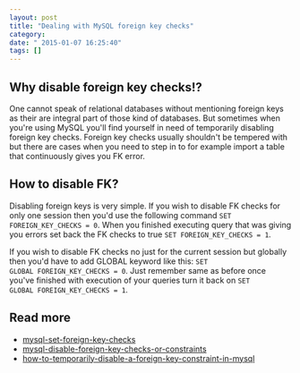 ```yaml
---
layout: post
title: "Dealing with MySQL foreign key checks"
category: 
date: " 2015-01-07 16:25:40"
tags: []
---
```


## Why disable foreign key checks!?

One cannot speak of relational databases without mentioning foreign keys as their are integral part of those kind of databases.
But sometimes when you're using MySQL you'll find yourself in need of temporarily disabling foreign key checks.
Foreign key checks usually shouldn't be tempered with but there are cases when you need to step in to for example
import a table that continuously gives you FK error.

## How to disable FK?

Disabling foreign keys is very simple. If you wish to disable FK checks for only one session then you'd use the
following command <code>SET FOREIGN_KEY_CHECKS = 0</code>.
When you finished executing query that was giving you errors set back the FK checks to true <code>SET FOREIGN_KEY_CHECKS = 1</code>.

If you wish to disable FK checks no just for the current session but globally then you'd have to add GLOBAL keyword like this:
<code>SET GLOBAL FOREIGN_KEY_CHECKS = 0</code>. Just remember same as before once you've finished with execution of
your queries turn it back on <code>SET GLOBAL FOREIGN_KEY_CHECKS = 1</code>.

## Read more

* [mysql-set-foreign-key-checks](http://stackoverflow.com/questions/8538636/mysql-set-foreign-key-checks)
* [mysql-disable-foreign-key-checks-or-constraints](https://gauravsohoni.wordpress.com/2009/03/09/mysql-disable-foreign-key-checks-or-constraints/)
* [how-to-temporarily-disable-a-foreign-key-constraint-in-mysql](http://stackoverflow.com/questions/15501673/how-to-temporarily-disable-a-foreign-key-constraint-in-mysql)

